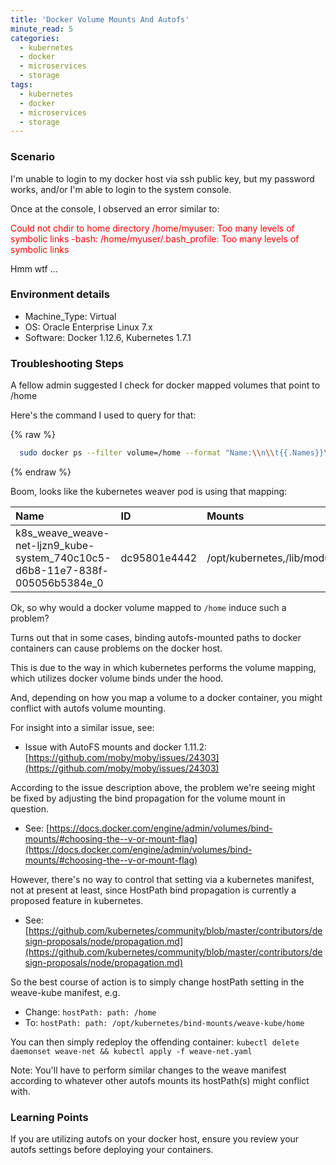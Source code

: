 ```yaml
---
title: 'Docker Volume Mounts And Autofs'
minute_read: 5
categories:
  - kubernetes
  - docker
  - microservices
  - storage
tags:
  - kubernetes
  - docker
  - microservices
  - storage
---
```


### Scenario 

I'm unable to login to my docker host via ssh public key, but my password works, and/or I'm able to login to the system console.

Once at the console, I observed an error similar to:

<span style="color:red">
Could not chdir to home directory /home/myuser: Too many levels of symbolic links
    -bash: /home/myuser/.bash_profile: Too many levels of symbolic links
</span>

Hmm wtf ...

### Environment details

- Machine_Type: Virtual 
- OS: Oracle Enterprise Linux 7.x
- Software: Docker 1.12.6, Kubernetes 1.7.1

### Troubleshooting Steps

A fellow admin suggested I check for docker mapped volumes that point to /home

Here's the command I used to query for that:

{% raw  %}
```bash
  sudo docker ps --filter volume=/home --format "Name:\\n\\t{{.Names}}\\nID:\\n\\t{{.ID}}\\nMounts:\\n\\t{{.Mounts}}\\n"
```
{% endraw  %}

Boom, looks like the kubernetes weaver pod is using that mapping:

| Name                                                                         | ID                                                                                                                   | Mounts                                                                                                                                                       
|:-----------------------------------------------------------------------------|:---------------------------------------------------------------------------------------------------------------------|:--------------|
| k8s_weave_weave-net-ljzn9_kube-system_740c10c5-d6b8-11e7-838f-005056b5384e_0 | dc95801e4442 | /opt/kubernetes,/lib/modules,/run/xtables.lo,/var/lib/kubele,/var/lib/weave,/etc,/var/lib/dbus,/var/lib/kubele,/home                                                                                                                                                              |

Ok, so why would a docker volume mapped to `/home` induce such a problem?

Turns out that in some cases, binding autofs-mounted paths to docker containers can cause problems on the docker host.

This is due to the way in which kubernetes performs the volume mapping, which utilizes docker volume binds under the hood.

And, depending on how you map a volume to a docker container, you might conflict with autofs volume mounting.

For insight into a similar issue, see:

- Issue with AutoFS mounts and docker 1.11.2: [https://github.com/moby/moby/issues/24303](https://github.com/moby/moby/issues/24303)

According to the issue description above, the problem we're seeing might be fixed by adjusting the bind propagation for the volume mount in question.

- See: [https://docs.docker.com/engine/admin/volumes/bind-mounts/#choosing-the--v-or-mount-flag](https://docs.docker.com/engine/admin/volumes/bind-mounts/#choosing-the--v-or-mount-flag)

However, there's no way to control that setting via a kubernetes manifest, not at present at least, since HostPath bind propagation is currently a proposed feature in kubernetes.

- See: [https://github.com/kubernetes/community/blob/master/contributors/design-proposals/node/propagation.md](https://github.com/kubernetes/community/blob/master/contributors/design-proposals/node/propagation.md) 

So the best course of action is to simply change hostPath setting in the weave-kube manifest, e.g.

- Change:
      ```
      hostPath:
        path: /home
      ```
- To:
      ```
      hostPath:
        path: /opt/kubernetes/bind-mounts/weave-kube/home
      ```

You can then simply redeploy the offending container: `kubectl delete daemonset weave-net && kubectl apply -f weave-net.yaml`

Note: You'll have to perform similar changes to the weave manifest according to whatever other autofs mounts its hostPath(s) might conflict with.

### Learning Points

If you are utilizing autofs on your docker host, ensure you review your autofs settings before deploying your containers.